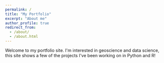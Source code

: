 ```yaml
---
permalink: /
title: "My Portfolio"
excerpt: "About me"
author_profile: true
redirect_from: 
  - /about/
  - /about.html
---
```


Welcome to my portfolio site. I'm interested in geoscience and data science, this site shows a few of the projects I've been working on in Python and R!



